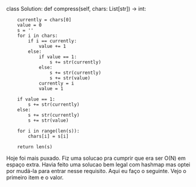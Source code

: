 class Solution:
    def compress(self, chars: List[str]) -> int:
        
        currently = chars[0]
        value = 0
        s = ''
        for i in chars:
            if i == currently:
                value += 1
            else:
                if value == 1:
                    s += str(currently)
                else:
                    s += str(currently)
                    s += str(value)
                currently = i
                value = 1

        if value == 1:
            s += str(currently)
        else:
            s += str(currently)
            s += str(value)
        
        for i in range(len(s)):
            chars[i] = s[i]

        return len(s)

Hoje foi mais puxado. Fiz uma solucao pra cumprir que era ser O(N) em espaço extra. Havia feito uma solucao bem legal com hashmap mas optei por mudá-la para entrar nesse requisito. Aqui eu faço o seguinte. Vejo o primeiro item e o valor. 